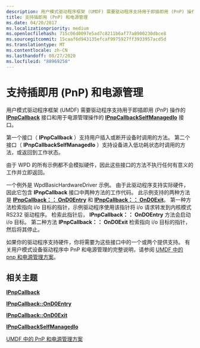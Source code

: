 ```yaml
---
description: 用户模式驱动程序框架 (UMDF) 需要驱动程序支持用于即插即用 (PnP) 操作的 IPnpCallback 接口和用于电源管理操作的 IPnpCallbackSelfManagedIo 接口。
title: 支持插即用 (PnP) 和电源管理
ms.date: 04/20/2017
ms.localizationpriority: medium
ms.openlocfilehash: 715c06d0097e5ad7c8211b6af77a8900230dbce8
ms.sourcegitcommit: 15caaf6d943135efcaf9975927ff3933957acd5d
ms.translationtype: MT
ms.contentlocale: zh-CN
ms.lasthandoff: 08/27/2020
ms.locfileid: "88969258"
---
```

# <a name="supporting-plug-and-play-pnp-and-power-management"></a>支持插即用 (PnP) 和电源管理


用户模式驱动程序框架 (UMDF) 需要驱动程序支持用于即插即用 (PnP) 操作的 [**IPnpCallback**](https://docs.microsoft.com/windows-hardware/drivers/ddi/wudfddi/nn-wudfddi-ipnpcallback) 接口和用于电源管理操作的 [**IPnpCallbackSelfManagedIo**](https://docs.microsoft.com/windows-hardware/drivers/ddi/wudfddi/nn-wudfddi-ipnpcallbackselfmanagedio) 接口。

第一个接口（ **IPnpCallback** ）支持用户插入或断开设备时调用的方法。 第二个接口（ **IPnpCallbackSelfManagedIo** ）支持设备进入低功耗状态时调用的方法，或返回到工作状态。

由于 WPD 的所有示例都不会模拟硬件，因此这些接口的方法不执行任何有意义的工作并立即返回。

一个例外是 WpdBasicHardwareDriver 示例。 由于此驱动程序支持实际硬件，因此它包含 **IPnpCallback** 接口中两种方法的工作代码。 此示例支持的两种方法是 [**IPnpCallback：： OnD0Entry**](https://docs.microsoft.com/windows-hardware/drivers/ddi/wudfddi/nf-wudfddi-ipnpcallback-ond0entry) 和 [**IPnpCallback：： OnD0Exit**](https://docs.microsoft.com/windows-hardware/drivers/ddi/wudfddi/nf-wudfddi-ipnpcallback-ond0exit)。 第一种方法检索指向 i/o 目标的指针，示例驱动程序使用该指针将 i/o 请求转发到内核模式 RS232 驱动程序。 检索此指针后， **IPnpCallback：： OnDOEntry** 方法会启动 i/o 目标。 第二种方法 **IPnpCallback：： OnD0Exit** 检索指向 i/o 目标的指针，然后将其停止。

如果你的驱动程序支持硬件，你将需要为这些接口中的一个或两个提供支持。 有关用户模式设备驱动程序中 PnP 和电源管理的完整说明，请参阅 [UMDF 中的 pnp 和电源管理方案](https://docs.microsoft.com/windows-hardware/drivers/wdf/pnp-and-power-management-scenarios-in-umdf)。

## <a name="span-idrelated_topicsspanrelated-topics"></a><span id="related_topics"></span>相关主题


[**IPnpCallback**](https://docs.microsoft.com/windows-hardware/drivers/ddi/wudfddi/nn-wudfddi-ipnpcallback)

[**IPnpCallback::OnD0Entry**](https://docs.microsoft.com/windows-hardware/drivers/ddi/wudfddi/nf-wudfddi-ipnpcallback-ond0entry)

[**IPnpCallback::OnD0Exit**](https://docs.microsoft.com/windows-hardware/drivers/ddi/wudfddi/nf-wudfddi-ipnpcallback-ond0exit)

[**IPnpCallbackSelfManagedIo**](https://docs.microsoft.com/windows-hardware/drivers/ddi/wudfddi/nn-wudfddi-ipnpcallbackselfmanagedio)

[UMDF 中的 PnP 和电源管理方案](https://docs.microsoft.com/windows-hardware/drivers/wdf/pnp-and-power-management-scenarios-in-umdf)

 

 





